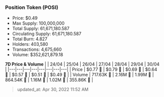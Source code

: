 
  ### Position Token (POSI)
  - Price: $0.49
  - Max Supply: 100,000,000
  - Total Supply: 61,671,180.587
  - Circulating Supply: 61,671,180.587
  - Total Burn: 4.827
  - Holders: 403,580
  - Transactions: 4,675,660
  - Volume: $352,621,879.18

  **7D Price & Volume**
  | | 24&#x2F;04 | 25&#x2F;04 | 26&#x2F;04 | 27&#x2F;04 | 28&#x2F;04 | 29&#x2F;04 | 30&#x2F;04 |
  |---|---|---|---|---|---|---|---|
  | Price | $0.77 🚀 | $0.79 🚀 | $0.69 🔻 | $0.64 🔻 | $0.57 🔻 | $0.51 🔻 | $0.49 🔻 |
  | Volume | 717.63K 🚀 | 2.16M 🚀 | 1.99M 🔻 | 864.54K 🔻 | 1.16M 🚀 | 1.02M 🔻 | 355.86K 🔻 |

  > updated_at: Apr 30, 2022 11:52 AM

